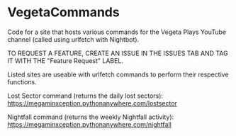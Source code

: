 # VegetaCommands
Code for a site that hosts various commands for the Vegeta Plays YouTube channel (called using urlfetch with Nightbot).

TO REQUEST A FEATURE, CREATE AN ISSUE IN THE ISSUES TAB AND TAG IT WITH THE "Feature Request" LABEL.

Listed sites are useable with urlfetch commands to perform their respective functions.

Lost Sector command (returns the daily lost sectors):
https://megaminxception.pythonanywhere.com/lostsector

Nightfall command (returns the weekly Nightfall activity):
https://megaminxception.pythonanywhere.com/nightfall

